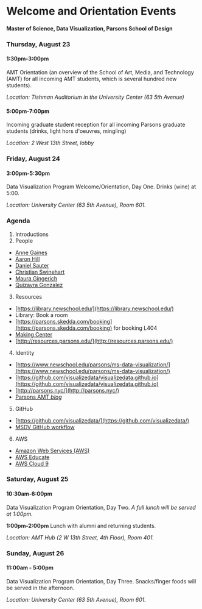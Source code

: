 # Welcome and Orientation Events

#### Master of Science, Data Visualization, Parsons School of Design

### Thursday, August 23

#### 1:30pm-3:00pm

AMT Orientation (an overview of the School of Art, Media, and Technology (AMT) for all incoming AMT students, which is several hundred new students).

*Location: Tishman Auditorium in the University Center (63 5th Avenue)*

#### 5:00pm-7:00pm

Incoming graduate student reception for all incoming Parsons graduate students (drinks, light hors d'oeuvres, mingling)

*Location: 2 West 13th Street, lobby*

### Friday, August 24

#### 3:00pm-5:30pm

Data Visualization Program Welcome/Orientation, Day One. Drinks (wine) at 5:00. 

*Location: University Center (63 5th Avenue), Room 601.* 

### Agenda

1. Introductions  
2. People  
  * [Anne Gaines](https://www.newschool.edu/parsons/faculty/anne-gaines/)  
  * [Aaron Hill](https://www.newschool.edu/parsons/faculty/aaron-hill/)  
  * [Daniel Sauter](https://www.newschool.edu/parsons/faculty/daniel-sauter/)  
  * [Christian Swinehart](https://www.newschool.edu/parsons/faculty/christian-swinehart/)  
  * [Maura Gingerich](https://www.newschool.edu/parsons/art-media-technology-school-amt/)  
  * [Quizayra Gonzalez](https://www.newschool.edu/academics/academic-advising/)  
3. Resources  
  * [https://library.newschool.edu/](https://library.newschool.edu/)  
  * Library: Book a room  
  * [https://parsons.skedda.com/booking](https://parsons.skedda.com/booking) for booking L404  
  * [Making Center](https://www.newschool.edu/parsons/making-center/)  
  * [http://resources.parsons.edu/](http://resources.parsons.edu/)  
4. Identity  
  * [https://www.newschool.edu/parsons/ms-data-visualization/](https://www.newschool.edu/parsons/ms-data-visualization/)  
  * [https://github.com/visualizedata/visualizedata.github.io](https://github.com/visualizedata/visualizedata.github.io)  
  * [http://parsons.nyc/](http://parsons.nyc/)  
  * [Parsons AMT *blog*](http://amt.parsons.edu/)  
5. GitHub  
  * [https://github.com/visualizedata/](https://github.com/visualizedata/)  
  * [MSDV GitHub workflow](https://github.com/visualizedata/github-workflow)  
6. AWS  
  * [Amazon Web Services (AWS)](https://aws.amazon.com/)  
  * [AWS Educate](https://aws.amazon.com/education/awseducate/)  
  * [AWS Cloud 9](https://aws.amazon.com/cloud9/)




### Saturday, August 25

#### 10:30am-6:00pm

Data Visualization Program Orientation, Day Two. *A full lunch will be served at 1:00pm.* 

**1:00pm-2:00pm** Lunch with alumni and returning students. 

*Location: AMT Hub (2 W 13th Street, 4th Floor), Room 401.* 

### Sunday, August 26

#### 11:00am - 5:00pm

Data Visualization Program Orientation, Day Three. Snacks/finger foods will be served in the afternoon. 

*Location: University Center (63 5th Avenue), Room 601.* 
